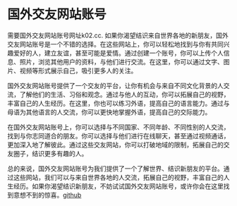 # 国外交友网站账号

需要国外交友网站账号网址k02.cc. 如果你渴望结识来自世界各地的新朋友，国外交友网站账号是一个不错的选择。在这些网站上，你可以轻松地找到与你有共同兴趣爱好的人，建立友谊，甚至可能是爱情。通过创建一个账号，你可以上传个人信息、照片，浏览其他用户的资料，与他们进行交流。在这里，你可以通过文字、图片、视频等形式展示自己，吸引更多人的关注。

国外交友网站账号提供了一个交友的平台，让你有机会与来自不同文化背景的人交流，了解他们的生活、习俗和观念。通过与他人的互动，你可以拓展自己的视野，丰富自己的人生经历。在这里，你也可以练习外语，提高自己的语言能力。通过与母语为其他语言的人交流，你可以更快地掌握外语，提高自己的交际能力。

在国外交友网站账号上，你可以选择与不同国家、不同年龄、不同性别的人交流，找到与你志同道合的朋友。你可以选择与他们进行在线聊天，甚至通过视频通话，更加深入地了解彼此。通过这些交友网站，你可以打破地域的限制，拓展自己的交友圈子，结识更多有趣的人。

总的来说，国外交友网站账号为我们提供了一个了解世界、结识新朋友的平台。通过这些网站，我们可以与来自世界各地的人交流，拓展自己的视野，丰富自己的人生经历。如果你渴望结识新朋友，不妨试试国外交友网站账号，或许你会在这里找到意想不到的惊喜。[github](https://github.com)